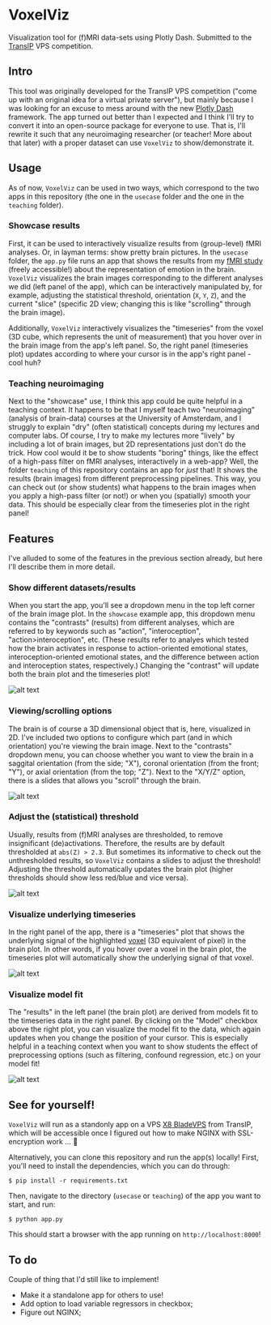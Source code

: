 # VoxelViz
Visualization tool for (f)MRI data-sets using Plotly Dash. Submitted to the [TransIP](https://www.transip.nl/) VPS competition.

## Intro
This tool was originally developed for the TransIP VPS competition ("come up with an original idea
for a virtual private server"), but mainly because I was looking for an excuse to mess around with
the new [Plotly Dash](https://plot.ly/dash) framework. The app turned out better than I expected and
I think I'll try to convert it into an open-source package for everyone to use. That is, I'll rewrite
it such that any neuroimaging researcher (or teacher! More about that later) with a proper dataset
can use `VoxelViz` to show/demonstrate it.

## Usage
As of now, `VoxelViz` can be used in two ways, which correspond to the two apps in this
repository (the one in the `usecase` folder and the one in the `teaching` folder).

### Showcase results
First, it can be used to interactively visualize results from (group-level) fMRI analyses. 
Or, in layman terms: show pretty brain pictures. In the `usecase` folder, the `app.py` file
runs an app that shows the results from my [fMRI study](https://academic.oup.com/scan/article/12/7/1025/3798709/Shared-states-using-MVPA-to-test-neural-overlap) (freely accessible!) about the representation
of emotion in the brain. `VoxelViz` visualizes the brain images corresponding to the different
analyses we did (left panel of the app), which can be interactively manipulated by, for example, adjusting the statistical
threshold, orientation (`X`, `Y`, `Z`), and the current "slice" (specific 2D view; changing this is 
like "scrolling" through the brain image).

Additionally, `VoxelViz` interactively visualizes the
"timeseries" from the voxel (3D cube, which represents the unit of measurement) that you hover over
in the brain image from the app's left panel. So, the right panel (timeseries plot) updates according
to where your cursor is in the app's right panel - cool huh? 

### Teaching neuroimaging
Next to the "showcase" use, I think this app could be quite helpful in a teaching context. 
It happens to be that I myself teach two "neuroimaging" (analysis of brain-data) courses at the
University of Amsterdam, and I struggly to explain "dry" (often statistical) concepts during my
lectures and computer labs. Of course, I try to make my lectures more "lively" by including a lot
of brain images, but 2D representations just don't do the trick. How cool would it be to show students
"boring" things, like the effect of a high-pass filter on fMRI analyses, interactively in a web-app?
Well, the folder `teaching` of this repository contains an app for *just* that! It shows the results
(brain images) from different preprocessing pipelines. This way, you can check out (or show students)
what happens to the brain images when you apply a high-pass filter (or not!) or when you (spatially)
smooth your data. This should be especially clear from the timeseries plot in the right panel!

## Features
I've alluded to some of the features in the previous section already, but here I'll describe them
in more detail.

### Show different datasets/results
When you start the app, you'll see a dropdown menu in the top left corner of the brain image plot.
In the `showcase` example app, this dropdown menu contains the "contrasts" (results) from different
analyses, which are referred to by keywords such as "action", "interoception", "action>interoception", etc.
(These results refer to analyes which tested how the brain activates in response to action-oriented emotional
states, interoception-oriented emotional states, and the difference between action and interoception states,
respectively.) Changing the "contrast" will update both the brain plot and the timeseries plot!

![alt text](https://github.com/lukassnoek/VoxelViz/raw/master/img/different_datasets.gif "Logo Title Text 1")

### Viewing/scrolling options
The brain is of course a 3D dimensional object that is, here, visualized in 2D. I've included two options
to configure which part (and in which orientation) you're viewing the brain image. Next to the "contrasts"
dropdown menu, you can choose whether you want to view the brain in a saggital orientation (from the side; "X"),
coronal orientation (from the front; "Y"), or axial orientation (from the top; "Z"). Next to the "X/Y/Z" option,
there is a slides that allows you "scroll" through the brain.

![alt text](https://github.com/lukassnoek/VoxelViz/raw/master/img/scrolling.gif "Logo Title Text 1")

### Adjust the (statistical) threshold
Usually, results from (f)MRI analyses are thresholded, to remove insignificant (de)activations. Therefore,
the results are by default thresholded at `abs(Z) > 2.3`. But sometimes its informative to check out the
unthresholded results, so `VoxelViz` contains a slides to adjust the threshold! Adjusting the threshold
automatically updates the brain plot (higher thresholds should show less red/blue and vice versa).

![alt text](https://github.com/lukassnoek/VoxelViz/raw/master/img/thresholding.gif "Logo Title Text 1")

### Visualize underlying timeseries
In the right panel of the app, there is a "timeseries" plot that shows the underlying signal of
the highlighted [voxel](https://en.wikipedia.org/wiki/Voxel) (3D equivalent of pixel) in the brain plot.
In other words, if you hover over a voxel in the brain plot, the timeseries plot will automatically show
the underlying signal of that voxel. 

![alt text](https://github.com/lukassnoek/VoxelViz/raw/master/img/hover.gif "Logo Title Text 1")

### Visualize model fit
The "results" in the left panel (the brain plot) are derived from models fit to the timeseries data
in the right panel. By clicking on the "Model" checkbox above the right plot, you can visualize the model
fit to the data, which again updates when you change the position of your cursor. This is especially helpful
in a teaching context when you want to show students the effect of preprocessing options (such as filtering,
confound regression, etc.) on your model fit! 

![alt text](https://github.com/lukassnoek/VoxelViz/raw/master/img/model.gif "Logo Title Text 1")

## See for yourself!
`VoxelViz` will run as a standonly app on a VPS [X8 BladeVPS](https://www.transip.nl/vps/)
from TransIP, which will be accessible once I figured out how to make NGINX with SSL-encryption
work ... :grimacing:

Alternatively, you can clone this repository and run the app(s) locally! First, you'll need to
install the dependencies, which you can do through:

	$ pip install -r requirements.txt

Then, navigate to the directory (`usecase` or `teaching`) of the app you want to start, and
run:

	$ python app.py

This should start a browser with the app running on `http://localhost:8000`!

## To do
Couple of thing that I'd still like to implement!

- Make it a standalone app for others to use! 
- Add option to load variable regressors in checkbox;
- Figure out NGINX;
